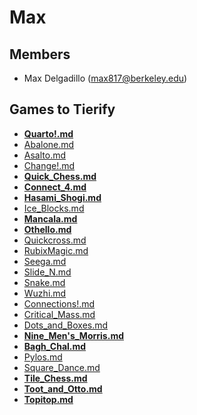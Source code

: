 Max
===

Members
-------

-   Max Delgadillo (max817@berkeley.edu)

Games to Tierify
----------------

-   **[Quarto!.md](Quarto!_Tierify "wikilink")**
-   [Abalone.md](Abalone_Tierify "wikilink")
-   [Asalto.md](Asalto_Tierify "wikilink")
-   [Change!.md](Change!_Tierify "wikilink")
-   **[Quick\_Chess.md](Quick_Chess_Tierify "wikilink")**
-   **[Connect\_4.md](Connect_4_Tierify "wikilink")**
-   **[Hasami\_Shogi.md](Hasami_Shogi_Tierify "wikilink")**
-   [Ice\_Blocks.md](Ice_Blocks_Tierify "wikilink")
-   **[Mancala.md](Mancala_Tierify "wikilink")**
-   **[Othello.md](Othello_Tierify "wikilink")**
-   [Quickcross.md](Quickcross_Tierify "wikilink")
-   [RubixMagic.md](RubixMagic_Tierify "wikilink")
-   [Seega.md](Seega_Tierify "wikilink")
-   [Slide\_N.md](Slide_N_Tierify "wikilink")
-   [Snake.md](Snake_Tierify "wikilink")
-   [Wuzhi.md](Wuzhi_Tierify "wikilink")
-   [Connections!.md](Connections!_Tierify "wikilink")
-   [Critical\_Mass.md](Critical_Mass_Tierify "wikilink")
-   [Dots\_and\_Boxes.md](Dots_and_Boxes_Tierify "wikilink")
-   **[Nine\_Men's\_Morris.md](Nine_Men's_Morris_Tierify "wikilink")**
-   **[Bagh\_Chal.md](Bagh_Chal_Tierify "wikilink")**
-   [Pylos.md](Pylos_Tierify "wikilink")
-   [Square\_Dance.md](Square_Dance_Tierify "wikilink")
-   **[Tile\_Chess.md](Tile_Chess_Tierify "wikilink")**
-   **[Toot\_and\_Otto.md](Toot_and_Otto_Tierify "wikilink")**
-   **[Topitop.md](Topitop_Tierify "wikilink")**

